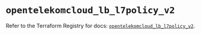 # `opentelekomcloud_lb_l7policy_v2`

Refer to the Terraform Registry for docs: [`opentelekomcloud_lb_l7policy_v2`](https://registry.terraform.io/providers/opentelekomcloud/opentelekomcloud/1.36.8/docs/resources/lb_l7policy_v2).
